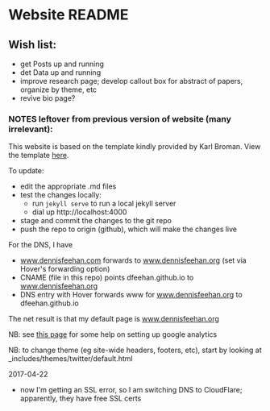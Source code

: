 # Website README


## Wish list:

* get Posts up and running
* det Data up and running
* improve research page; develop callout box for abstract of papers, organize by theme, etc
* revive bio page?




### NOTES leftover from previous version of website (many irrelevant):




This website is based on the template kindly provided by Karl Broman.
View the template [here](http://kbroman.org/simple_site).

To update:

* edit the appropriate .md files
* test the changes locally:
  * run `jekyll serve` to run a local jekyll server
  * dial up http://localhost:4000
* stage and commit the changes to the git repo
* push the repo to origin (github), which will make the changes live

For the DNS, I have

* www.dennisfeehan.com forwards to www.dennisfeehan.org (set via Hover's forwarding option)
* CNAME (file in this repo) points dfeehan.github.io to www.dennisfeehan.org
* DNS entry with Hover forwards www for www.dennisfeehan.org to dfeehan.github.io

The net result is that my default page is www.dennisfeehan.org

NB: see [this page](http://joshualande.com/jekyll-github-pages-poole/) for some help on setting up google analytics

NB: to change theme (eg site-wide headers, footers, etc), start by looking at _includes/themes/twitter/default.html

2017-04-22

* now I'm getting an SSL error, so I am switching DNS to CloudFlare; apparently,
  they have free SSL certs